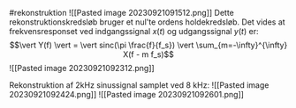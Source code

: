 #rekonstruktion 
![[Pasted image 20230921091512.png]]
Dette rekonstruktionskredsløb bruger et nul'te ordens holdekredsløb.
Det vides at frekvensresponset ved indgangssignal $x(t)$ og udgangssignal $y(t)$ er:
$$\vert Y(f) \vert = \vert sinc(\pi \frac{f}{f_s}) \vert \sum_{m=-\infty}^{\infty} X(f - m f_s)$$
![[Pasted image 20230921092312.png]]

Rekonstruktion af 2kHz sinussignal samplet ved 8 kHz:
![[Pasted image 20230921092424.png]]
![[Pasted image 20230921092601.png]]
